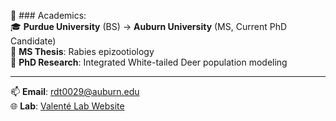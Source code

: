 🔬 ### Academics:  
🎓 **Purdue University** (BS) → **Auburn University** (MS, Current PhD Candidate)  
🦠 **MS Thesis**: Rabies epizootiology  
🦌 **PhD Research**: Integrated White-tailed Deer population modeling  

---

📫 **Email**: [rdt0029@auburn.edu](mailto:rdt0029@auburn.edu)  
🌐 **Lab**: [Valenté Lab Website](https://valentelab.auburn.edu/)  



